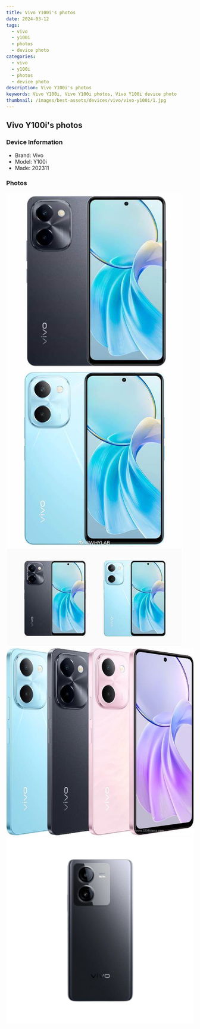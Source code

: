 ```yaml
---
title: Vivo Y100i's photos
date: 2024-03-12
tags: 
  - vivo
  - y100i
  - photos
  - device photo
categories: 
  - vivo
  - y100i
  - photos
  - device photo
description: Vivo Y100i's photos
keywords: Vivo Y100i, Vivo Y100i photos, Vivo Y100i device photo
thumbnail: /images/best-assets/devices/vivo/vivo-y100i/1.jpg
---
```


## Vivo Y100i's photos

### Device Information

- Brand: Vivo
- Model: Y100i
- Made: 202311

### Photos

![/images/best-assets/devices/vivo/vivo-y100i/1.jpg](/images/best-assets/devices/vivo/vivo-y100i/1.jpg)
![/images/best-assets/devices/vivo/vivo-y100i/2.jpg](/images/best-assets/devices/vivo/vivo-y100i/2.jpg)
![/images/best-assets/devices/vivo/vivo-y100i/3.jpg](/images/best-assets/devices/vivo/vivo-y100i/3.jpg)
![/images/best-assets/devices/vivo/vivo-y100i/4.jpg](/images/best-assets/devices/vivo/vivo-y100i/4.jpg)
![/images/best-assets/devices/vivo/vivo-y100i/5.jpg](/images/best-assets/devices/vivo/vivo-y100i/5.jpg)
